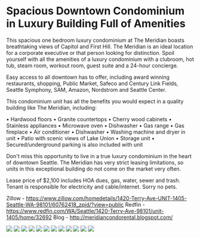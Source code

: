 # Spacious Downtown Condominium in Luxury Building Full of Amenities

This spacious one bedroom luxury condominium at The Meridian boasts breathtaking views of Capitol and First Hill. The Meridian is an ideal location for a corporate executive or that person looking for distinction. Spoil yourself with all the amenities of a luxury condominium with a clubroom, hot tub, steam room, workout room, guest suite and a 24-hour concierge.

Easy access to all downtown has to offer, including award winning restaurants, shopping, Public Market, Safeco and Century Link Fields, Seattle Symphony, SAM, Amazon, Nordstrom and Seattle Center.

This condominium unit has all the benefits you would expect in a quality building like The Meridian, including:

• Hardwood floors
• Granite countertops
• Cherry wood cabinets
• Stainless appliances
• Microwave oven
• Dishwasher
• Gas range
• Gas fireplace
• Air conditioner
• Dishwasher
• Washing machine and dryer in unit
• Patio with scenic views of Lake Union
• Storage unit
• Secured/underground parking is also included with unit

Don't miss this opportunity to live in a true luxury condominium in the heart of downtown Seattle. The Meridian has very strict leasing limitations, so units in this exceptional building do not come on the market very often.

Lease price of $2,100 includes HOA dues, gas, water, sewer and trash. Tenant is responsible for electricity and cable/internet. Sorry no pets.

Zillow - https://www.zillow.com/homedetails/1420-Terry-Ave-UNIT-1405-Seattle-WA-98101/60762418_zpid/?view=public
Redfin - https://www.redfin.com/WA/Seattle/1420-Terry-Ave-98101/unit-1405/home/32692
Blog - http://meridiancondorental.blogspot.com/

![](img/1.jpg)
![](img/2.jpg)
![](img/3.jpg)
![](img/4.jpg)
![](img/5.jpg)
![](img/6.jpg)
![](img/7.jpg)
![](img/8.jpg)
![](img/9.jpg)
![](img/10.jpg)
![](img/11.jpg)
![](img/12.jpg)
